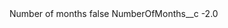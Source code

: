 <?xml version="1.0" encoding="UTF-8"?>
<CustomMetadata xmlns="http://soap.sforce.com/2006/04/metadata" xmlns:xsi="http://www.w3.org/2001/XMLSchema-instance" xmlns:xsd="http://www.w3.org/2001/XMLSchema">
    <label>Number of months</label>
    <protected>false</protected>
    <values>
        <field>NumberOfMonths__c</field>
        <value xsi:type="xsd:double">-2.0</value>
    </values>
</CustomMetadata>
